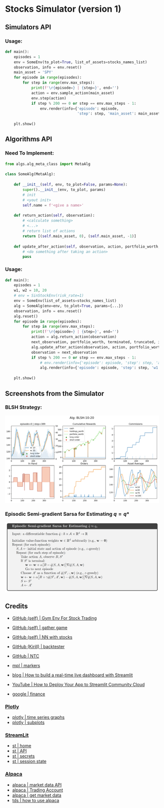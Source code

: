 # Stocks Simulator (version 1)

## Simulators API

### Usage:

```python
def main():
    episodes = 1
    env = SomeEnv(to_plot=True, list_of_assets=stocks_names_list)
    observation, info = env.reset()
    main_asset = 'SPY'
    for episode in range(episodes):
        for step in range(env.max_steps):
            print(f'\r{episode=} | {step=}', end='')
            action = env.sample_action(main_asset)
            env.step(action)
            if step % 200 == 0 or step == env.max_steps - 1:
                env.render(info={'episode': episode,
                                 'step': step, 'main_asset': main_asset})

    plt.show()
```
## Algorithms API

### Need To Implement:

```python
from algs.alg_meta_class import MetaAlg

class SomeAlg(MetaAlg):

    def __init__(self, env, to_plot=False, params=None):
        super().__init__(env, to_plot, params)
        # init
        # <yout init>
        self.name = f'<give a name>'

    def return_action(self, observation):
        # <calculate something>
        # <...>
        # return list of actions
        return [(self.main_asset, 0), (self.main_asset, -1)]

    def update_after_action(self, observation, action, portfolio_worth, next_observation, terminated, truncated):
        # <do something after taking an action>
        pass
```

### Usage:

```python
def main():
    episodes = 1
    w1, w2 = 10, 20
    # env = SinStockEnv(risk_rate=1)
    env = SomeEnv(list_of_assets=stocks_names_list)
    alg = SomeAlg(env=env, to_plot=True, params={...})
    observation, info = env.reset()
    alg.reset()
    for episode in range(episodes):
        for step in range(env.max_steps):
            print(f'\r{episode=} | {step=}', end='')
            action = alg.return_action(observation)
            next_observation, portfolio_worth, terminated, truncated, info = env.step(action)
            alg.update_after_action(observation, action, portfolio_worth, next_observation, terminated, truncated)
            observation = next_observation
            if step % 200 == 0 or step == env.max_steps - 1:
                # env.render(info={'episode': episode, 'step': step, 'alg_name': alg.name})
                alg.render(info={'episode': episode, 'step': step, 'w1': w1, 'w2': w2})

    plt.show()
```

## Screenshots from the Simulator

### BLSH Strategy:

![](pics/screen1.png)

### Episodic Semi-gradient Sarsa for Estimating $q = q*$

![](pics/semi_gradient_sarsa.png)

## Credits

- [GitHub (self) | Gym Env For Stock Trading](https://github.com/Arseni1919/gym-stocktrading)
- [GitHub (self) | gather game](https://github.com/Arseni1919/Gather_Game/blob/main/impl_env_gather.py)
- [GitHub (self) | NN with stocks](https://github.com/Arseni1919/Implementing_NN_Stocks)
- [GitHub (Kirill) | backtester](https://github.com/kirilgravis/NTC/blob/main/Analysys/Three_days.ipynb)
- [GitHub | NTC](https://github.com/kirilgravis/NTC)

- [mpl | markers](https://matplotlib.org/stable/api/markers_api.html)
- [blog | How to build a real-time live dashboard with Streamlit](https://blog.streamlit.io/how-to-build-a-real-time-live-dashboard-with-streamlit/)
- [YouTube | How to Deploy Your App to Streamlit Community Cloud](https://www.youtube.com/watch?v=HKoOBiAaHGg&t=44s&ab_channel=Streamlit)
- [google | finance](https://www.google.com/finance/quote/.INX:INDEXSP)

### [Plotly](https://plotly.com/python/)

- [plotly | time series graphs](https://plotly.com/python/time-series/)
- [plotly | subplots](https://plotly.com/python/subplots/)

### [StreamLit](https://docs.streamlit.io/library/api-reference)

- [st | home](https://share.streamlit.io/)
- [st | API](https://docs.streamlit.io/library/api-reference)
- [st | secrets](https://docs.streamlit.io/streamlit-cloud/get-started/deploy-an-app/connect-to-data-sources/secrets-management)
- [st | session state](https://docs.streamlit.io/library/api-reference/session-state)

### [Alpaca](https://alpaca.markets/docs/market-data/)

- [alpaca | market data API](https://alpaca.markets/docs/market-data/)
- [alpaca | Trading Account](https://alpaca.markets/docs/api-references/trading-api/account/)
- [alpaca | get market data](https://alpaca.markets/docs/market-data/getting-started/)
- [tds | how to use alpaca](https://medium.com/@chris_42047/getting-started-with-the-alpaca-trading-apis-python-tutorial-226f4dca5d8a)